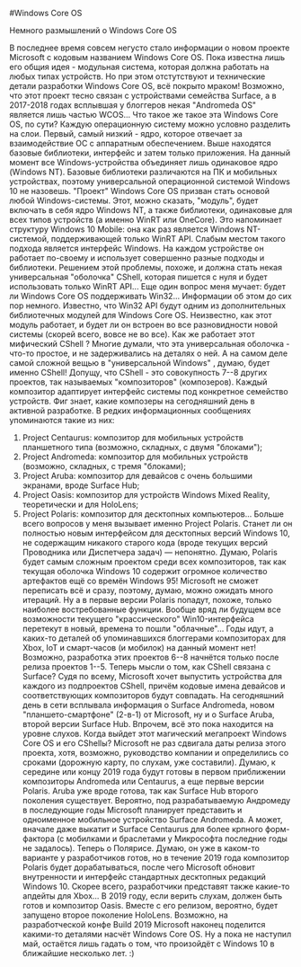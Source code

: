 #Windows Core OS

Немного размышлений о Windows Core OS

В последнее время совсем негусто стало информации о новом проекте Microsoft с кодовым названием Windows Core OS. Пока известна лишь его общия идея - модульная система, которая должна работать на любых типах устройств. Но при этом отстутствуют и технические детали разработки Windows Core OS, всё покрыто мраком! Возможно, что этот проект тесно связан с устройствами семейства Surface, а в 2017-2018 годах всплывшая у блоггеров некая "Andromeda OS" является лишь частью WCOS... Что такое же такое эта Windows Core OS, по сути? Каждую операционную систему можно условно разделить на слои. Первый, самый низкий - ядро, которое отвечает за взаимодействие ОС с аппаратным обеспечением. Выше находятся базовые библиотеки, интерфейс и затем только приложения. На данный момент все Windows-устройства объединяет лишь одинаковое ядро (Windows NT). Базовые библиотеки различаются на ПК и мобильных устройствах, поэтому универсальной операционной системой Windows 10 не назовешь. "Проект" Windows Core OS призван стать основой любой Windows-системы. Этот, можно сказать, "модуль", будет включать в себя ядро Windows NT, а также библиотеки, одинаковые для всех типов устройств (а именно WinRT или OneCore). Это напоминает структуру Windows 10 Mobile: она как раз является Windows NT-системой, поддерживающей только WinRT API. Слабым местом такого подхода является интерфейс Windows. На каждом устройстве он работает по-своему и использует совершенно разные подходы и библиотеки. Решением этой проблемы, похоже, и должна стать некая универсальная "оболочка" CShell, которая пишется с нуля и будет использовать только WinRT API... Еще один вопрос меня мучает: будет ли Windows Core OS поддерживать Win32... Информации об этом до сих пор немного. Известно, что Win32 API будут одним из дополнительных библиотечных модулей для Windows Core OS. Неизвестно, как этот модуль работает, и будет ли он встроен во все разновидности новой системы (скорей всего, вовсе не во все). Как же работает этот мифический CShell ? Многие думали, что эта универсальная оболочка - что-то простое, и не задерживались на деталях о ней. А на самом деле самой сложной вещью в "универсальной Windows" , думаю, будет именно CShell! Допущу, что CShell - это совокупность 7--8 других проектов, так называемых "композиторов" (композеров). Каждый композитор адаптирует интерфейс системы под конкретное семейство устройств.
Фиг знает, какие композеры на сегодняшний день в активной разработке. В редких информационных сообщениях упоминаются такие из них:
1. Project Centaurus: композитор для мобильных устройств планшетного типа (возможно, складных, с двумя "блоками");
2. Project Andromeda: композитор для мобильных устройств (возможно, складных, с тремя "блоками);
3. Project Aruba: композитор для девайсов с очень большими экранами, вроде Surface Hub;
4. Project Oasis: композитор для устройств Windows Mixed Reality, теоретически и для HoloLens;
5. Project Polaris: композитор для десктопных компьютеров...
Больше всего вопросов у меня вызывает именно Project Polaris. Станет ли он полностью новым интерфейсом для десктопных версий Windows 10, не содержащим никакого старого кода (вроде текущих версий Проводника или Диспетчера задач) — непонятно. Думаю, Polaris будет самым сложным проектом среди всех композиторов, так как текущая оболочка Windows 10 содержит огромное количество артефактов ещё со времён Windows 95! Microsoft не сможет переписать всё и сразу, поэтому, думаю, можно ожидать много итераций. Ну а в первые версии Polaris попадут, похоже, только наиболее востребованные функции. Вообще вряд ли будущем все возможности текущего "крассического" Win10-интерфейса перетекут в новый, времена то пошли "облачные"...
Годы идут, а каких-то деталей об упоминавшихся блоггерами композиторах для Xbox, IoT и смарт-часов (и мобилок) на данный момент нет! Возможно, разработка этих проектов 6--8 начнётся только после релиза проектов 1--5.
Теперь мысли о том, как CShell связана с Surface?
Судя по всему, Microsoft хочет выпустить устройства для каждого из подпроектов CShell, причём кодовые имена девайсов и соответствующих композиторов будут совпадать. На сегодняшний день в сети всплывала информация о Surface Andromeda, новом "планшето-смартфоне" (2-в-1) от Microsoft, ну и о Surface Aruba, второй версии Surface Hub. Впрочем, всё это пока находится на уровне слухов.
Когда выйдет этот магический мегапроект Windows Core OS и его CShellы? Microsoft не раз сдвигала даты релиза этого проекта, хотя, возможно, руководство компании и определились со сроками (дорожную карту, по слухам, уже составили). Думаю, к середине или концу 2019 года будут готовы в первом приближении композиторы Andromeda или Centaurus, а еще первые версии Polaris. Aruba уже вроде готова, так как Surface Hub второго поколения существует. Вероятно, под разрабатываемую Андромеду в последующие годы Microsoft планирует представить и одноименное мобильное устройство Surface Andromeda. А может, вначале даже выкатит и Surface Centaurus для более крпного форм-фактора (с мобилками и браслетами у Микрософта последние годы не задалось).
Теперь о Полярисе. Думаю, он уже в каком-то варианте у разработчиков готов, но в течение 2019 года композитор Polaris будет дорабатываться, после чего Microsoft обновит внутренности и интерфейс стандартных десктопных редакций Windows 10. Скорее всего, разработчики представят также какие-то апдейты для Xbox...
В 2019 году, если верить слухам, должен быть готов и композитор Oasis. Вместе с его релизом, вероятно, будет запущено второе поколение HoloLens. Возможно, на разработческой конфе Build 2019 Microsoft наконец поделится какими-то деталями насчёт Windows Core OS. Ну а пока не наступил май, остаётся лишь гадать о том, что произойдёт с Windows 10 в ближайшие несколько лет. :)